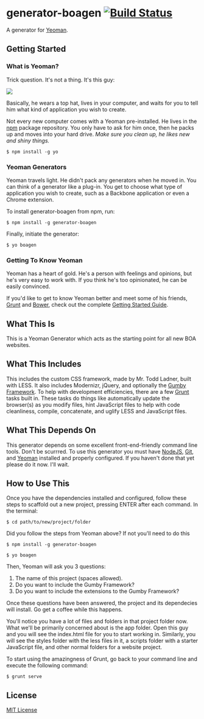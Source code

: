 # generator-boagen [![Build Status](https://secure.travis-ci.org/tylerama/generator-boagen.png?branch=master)](https://travis-ci.org/tylerama/generator-boagen)

A generator for [Yeoman](http://yeoman.io).


## Getting Started

### What is Yeoman?

Trick question. It's not a thing. It's this guy:

![](http://i.imgur.com/JHaAlBJ.png)

Basically, he wears a top hat, lives in your computer, and waits for you to tell him what kind of application you wish to create.

Not every new computer comes with a Yeoman pre-installed. He lives in the [npm](https://npmjs.org) package repository. You only have to ask for him once, then he packs up and moves into your hard drive. *Make sure you clean up, he likes new and shiny things.*

```
$ npm install -g yo
```

### Yeoman Generators

Yeoman travels light. He didn't pack any generators when he moved in. You can think of a generator like a plug-in. You get to choose what type of application you wish to create, such as a Backbone application or even a Chrome extension.

To install generator-boagen from npm, run:

```
$ npm install -g generator-boagen
```

Finally, initiate the generator:

```
$ yo boagen
```

### Getting To Know Yeoman

Yeoman has a heart of gold. He's a person with feelings and opinions, but he's very easy to work with. If you think he's too opinionated, he can be easily convinced.

If you'd like to get to know Yeoman better and meet some of his friends, [Grunt](http://gruntjs.com) and [Bower](http://bower.io), check out the complete [Getting Started Guide](https://github.com/yeoman/yeoman/wiki/Getting-Started).

## What This Is

This is a Yeoman Generator which acts as the starting point for all new BOA websites.

## What This Includes

This includes the custom CSS framework, made by Mr. Todd Ladner, built with LESS. It also includes Modernizr, jQuery, and optionally the [Gumby Framework](http://gumbyframework.com). To help with development efficiencies, there are a few [Grunt](http://gruntjs.com) tasks built in. These tasks do things like automatically update the browser(s) as you modify files, hint JavaScript files to help with code cleanliness, compile, concatenate, and uglify LESS and JavaScript files.

## What This Depends On

This generator depends on some excellent front-end-friendly command line tools. Don't be scurrred. To use this generator you must have [NodeJS](http://nodejs.org), [Git](http://git-scm.com/), and [Yeoman](http://yeoman.io) installed and properly configured. If you haven't done that yet please do it now. I'll wait.

## How to Use This

Once you have the dependencies installed and configured, follow these steps to scaffold out a new project, pressing ENTER after each command.
In the terminal:

```
$ cd path/to/new/project/folder
```
Did you follow the steps from Yeoman above? If not you'll need to do this

```
$ npm install -g generator-boagen
```
```
$ yo boagen
```

Then, Yeoman will ask you 3 questions:
1. The name of this project (spaces allowed).
2. Do you want to include the Gumby Framework?
3. Do you want to include the extensions to the Gumby Framework?

Once these questions have been answered, the project and its dependecies will install. Go get a coffee while this happens.

You'll notice you have a lot of files and folders in that project folder now. What we'll be primarily concerned about is the app folder. Open this guy and you will see the index.html file for you to start working in. Similarly, you will see the styles folder with the less files in it, a scripts folder with a starter JavaScript file, and other normal folders for a website project.

To start using the amazingness of Grunt, go back to your command line and execute the following command:

```
$ grunt serve
```


## License

[MIT License](http://en.wikipedia.org/wiki/MIT_License)
